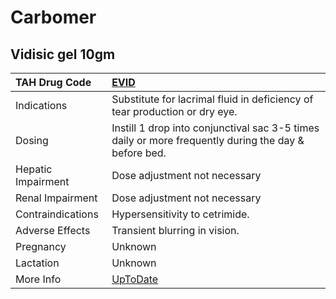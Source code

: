 # Carbomer

## Vidisic gel 10gm

| TAH Drug Code      | [EVID](https://www.tahsda.org.tw/drugs/hissearch.php?drug_code=EVID)                                 |
|:-------------------|:-----------------------------------------------------------------------------------------------------|
| Indications        | Substitute for lacrimal fluid in deficiency of tear production or dry eye.                           |
| Dosing             | Instill 1 drop into conjunctival sac 3-5 times daily or more frequently during the day & before bed. |
| Hepatic Impairment | Dose adjustment not necessary                                                                        |
| Renal Impairment   | Dose adjustment not necessary                                                                        |
| Contraindications  | Hypersensitivity to cetrimide.                                                                       |
| Adverse Effects    | Transient blurring in vision.                                                                        |
| Pregnancy          | Unknown                                                                                              |
| Lactation          | Unknown                                                                                              |
| More Info          | [UpToDate](https://www.uptodate.com/contents/carbomer-drug-information)                              |

